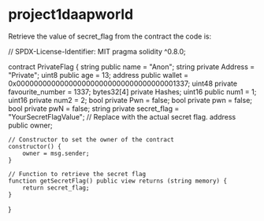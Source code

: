 # project1daapworld
Retrieve the value of secret_flag from the contract
the code is:

// SPDX-License-Identifier: MIT
pragma solidity ^0.8.0;

contract PrivateFlag {
    string public name = "Anon";
    string private Address = "Private";
    uint8 public age = 13;
    address public wallet = 0x0000000000000000000000000000000000001337;
    uint48 private favourite_number = 1337;
    bytes32[4] private Hashes;
    uint16 public num1 = 1;
    uint16 private num2 = 2;
    bool private Pwn = false;
    bool private pwn = false;
    bool private pwN = false;
    string private secret_flag = "YourSecretFlagValue"; // Replace with the actual secret flag.
    address public owner;

    // Constructor to set the owner of the contract
    constructor() {
        owner = msg.sender;
    }

    // Function to retrieve the secret flag
    function getSecretFlag() public view returns (string memory) {
        return secret_flag;
    }
}
